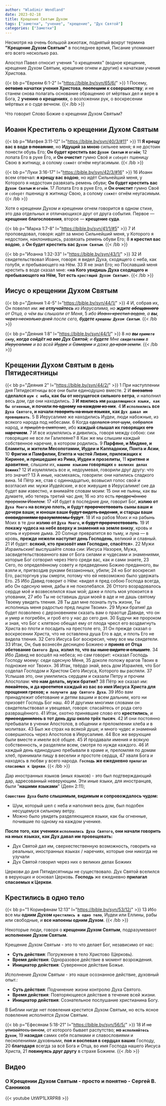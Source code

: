 ```yaml
---
author: "Wladimir Wendland"
date: 2023-02-18
title: Крещение Святым Духом
tags: ["заметки", "учение", "крещение", "Дух Святой"]
categories: ["Заметки"]
---
```


Несмотря на очень большой ажиотаж, поднятый вокруг термина **"Крещение Духом Святым"** в последнее время, Писание упоминает его всего несколько раз.

Апостол Павел относит учения "о крещениях" (водное крещение, крещение Духом Святым, крещение огнем и другие) к начаткам учения Христова.

{{< bb p="Евреям 6:1-2" l="https://bible.by/syn/65/6/" >}}
1 Посему, **~~оставив~~ начатки учения Христова**, **~~поспешим~~ к совершенству**; и не станем снова полагать основание обращению от мёртвых дел и вере в Бога,
2 **учению о крещениях**, о возложении рук, о воскресении мёртвых и о суде вечном.
{{< /bb >}}

Что говорит Слово Божие о крещении Духом Святым?

<!--more-->

## Иоанн Креститель о крещении Духом Святым

{{< bb p="Матфея 3:11-12" l="https://bible.by/syn/40/3/#11" >}}
11 **Я крещу вас в воде ~~в покаяние~~**, но **Идущий за мною** сильнее меня; я не достоин понести обувь Его; **Он будет крестить вас `Духом Святым` и `огнём`**;
12 лопата Его в руке Его, и **Он очистит** гумно Своё и `соберёт` пшеницу Свою в житницу, а солому `сожжёт` огнём неугасимым.
{{< /bb >}}

{{< bb p="Луки 3:16-17" l="https://bible.by/syn/42/3/#16" >}}
16 Иоанн всем отвечал: **я крещу вас водою**, но идёт Сильнейший меня, у Которого я недостоин развязать ремень обуви; **Он будет крестить вас `Духом Святым` и `огнём`**.
17 Лопата Его в руке Его, и **Он очистит** гумно Своё и `соберёт` пшеницу в житницу Свою, а солому `сожжёт` огнём неугасимым.
{{< /bb >}}

Хотя о крещении Духом и крещении огнем говорится в одном стихе, это два отдельных и отличающихся друг от друга события. Первое — **крещение благословения**, второе — **крещение суда**.

{{< bb p="Марка 1:7-8" l="https://bible.by/syn/41/1/#5" >}}
7 И проповедовал, говоря: идёт за мною Сильнейший меня, у Которого я недостоин, наклонившись, развязать ремень обуви Его;
8 **я крестил вас водою**, а **Он будет крестить вас `Духом Святым`**.
{{< /bb >}}

{{< bb p="Иоанна 1:32-33" l="https://bible.by/syn/43/1/" >}}
32 И свидетельствовал Иоанн, говоря: я видел Духа, сходящего с неба, как голубя, и пребывающего на Нём.
33 Я не знал Его; но Пославший меня крестить в воде сказал мне: «**на Кого увидишь Духа сходящего и пребывающего на Нём, Тот есть `крестящий Духом Святым`**».
{{< /bb >}}


## Иисус о крещении Духом Святым

{{< bb p="Деяния 1:4-5" l="https://bible.by/syn/44/1/" >}}
4 И, собрав их, Он повелел им: _**не отлучайтесь** из Иерусалима, но **ждите ~~обещанного~~** от Отца, о чём вы слышали от Меня_,
5 _ибо ~~Иоанн крестил водою~~, а **вы**, ~~через несколько дней~~ после сего, **будете `крещены Духом Святым`**._
{{< /bb >}}

{{< bb p="Деяния 1:8" l="https://bible.by/syn/44/1/" >}}
8 _но **~~вы~~ `примете силу`, когда сойдёт на ~~вас~~ Дух Святой**; и **будете** Мне **`свидетелями`** в ~~Иерусалиме~~ и во всей ~~Иудее~~ и ~~Самарии~~ и даже ~~до края земли~~._
{{< /bb >}}


## Крещении Духом Святым в день Пятидесятницы

{{< bb p="Деяния 2" l="https://bible.by/syn/44/2/" >}}
1 При наступлении дня Пятидесятницы все они были единодушно вместе.
2 И **~~внезапно~~ сделался `шум с неба`, как бы от несущегося сильного ветра**, и наполнил весь дом, где они находились.
3 **И явились им `разделяющиеся языки, как бы огненные`, и почили ~~по одному~~ ~~на каждом из них~~**.
4 **И `исполнились` все `Духа Святого`, и начали ~~говорить на иных языках~~, как `Дух давал им провещевать`**.
5 В Иерусалиме же находились Иудеи, люди набожные, из всякого народа под небесами.
6 Когда ~~сделался этот шум~~, ~~собрался~~ народ, и ~~пришёл в смятение~~, ибо **каждый слышал их говорящих ~~его наречием~~**.
7 И все изумлялись и дивились, говоря между собою: сии говорящие не все ли Галилеяне?
8 Как же мы слышим каждый собственное наречие, в котором родились.
9 **Парфяне, и Мидяне, и Еламиты, и жители Месопотамии, Иудеи и Каппадокии, Понта и Асии**,
10 **Фригии и Памфилии, Египта и частей Ливии, прилежащих к Киринее, и пришедшие из Рима, Иудеи и прозелиты**,
11 **критяне и аравитяне**, слышим их, **`нашими языками` говорящих `о великих делах Божиих`**?
12 И изумлялись все и, недоумевая, говорили друг другу: что это значит?
13 А иные, насмехаясь, говорили: они напились сладкого вина.
14 Пётр же, став с одиннадцатью, возвысил голос свой и возгласил им: мужи Иудейские, и все живущие в Иерусалиме! сие да будет вам известно, и внимайте словам моим:
15 они не пьяны, как вы думаете, ибо теперь третий час дня;
16 но это есть ~~предречённое пророком Иоилем~~:
17 «И будет в последние дни, говорит Бог, **излию от `Духа Моего` на всякую плоть, и будут ~~пророчествовать~~ сыны ваши и дочери ваши; и юноши ваши ~~будут видеть видения~~, и старцы ваши ~~сновидениями вразумляемы будут~~**.
18 И на рабов Моих и на рабынь Моих в те дни **излию от `Духа Моего`, и ~~будут пророчествовать~~**.
19 И **покажу чудеса на небе вверху и знамения на земле внизу**, кровь и огонь и курение дыма.
20 Солнце превратится во тьму, и луна — в кровь, **прежде нежели наступит день Господень**, великий и славный.
21 И будет: **всякий, кто призовёт имя Господне, спасётся**».
22 Мужи Израильские! выслушайте слова сии: Иисуса Назорея, Мужа, засвидетельствованного вам от Бога силами и чудесами и знамениями, которые Бог сотворил через Него среди вас, как и сами знаете,
23 Сего, по определённому совету и предведению Божию преданного, вы взяли и, пригвоздив руками беззаконных, убили;
24 но Бог воскресил Его, расторгнув узы смерти, потому что ей невозможно было удержать Его.
25 Ибо Давид говорит о Нём: «видел я пред собою Господа всегда, ибо Он одесную меня, дабы я не поколебался.
26 Оттого возрадовалось сердце моё и возвеселился язык мой; даже и плоть моя упокоится в уповании,
27 ибо Ты не оставишь души моей в аде и не дашь святому Твоему увидеть тления.
28 Ты дал мне познать путь жизни, Ты исполнишь меня радостью пред лицом Твоим».
29 Мужи братия! да будет позволено с дерзновением сказать вам о праотце Давиде, что он и умер и погребён, и гроб его у нас до сего дня.
30 Будучи же пророком и зная, что Бог с клятвою обещал ему от плода чресл его воздвигнуть Христа во плоти и посадить на престоле его,
31 Он прежде сказал о воскресении Христа, что не оставлена душа Его в аде, и плоть Его не видела тления.
32 Сего Иисуса Бог воскресил, чему все мы свидетели.
33 Итак, Он, быв вознесён десницею Божиею и **приняв от Отца обетование `Святого Духа`**, **излил то, что вы ~~ныне видите и слышите~~**.
34 Ибо Давид не восшёл на небеса; но сам говорит: «сказал Господь Господу моему: седи одесную Меня,
35 доколе положу врагов Твоих в подножие ног Твоих».
36 Итак, твёрдо знай, весь дом Израилев, что Бог соделал Господом и Христом Сего Иисуса, Которого вы распяли.
37 Услышав это, они умилились сердцем и сказали Петру и прочим Апостолам: **что нам делать, мужи братия?**
38 Пётр же сказал им: **~~покайтесь~~, и да ~~крестится~~ каждый из вас во имя Иисуса Христа для прощения грехов; `и получите дар Святого Духа`.**
39 Ибо вам принадлежит обетование и детям вашим и всем дальним, кого ни призовёт Господь Бог наш.
40 И другими многими словами он свидетельствовал и увещевал, говоря: спасайтесь от рода сего развращённого.
41 Итак, охотно принявшие слово его **крестились**, и **~~присоединилось~~ в тот день душ около трёх тысяч**.
42 И они постоянно пребывали в учении Апостолов, в общении и преломлении хлеба и в молитвах.
43 Был же страх на всякой душе; и много чудес и знамений совершилось через Апостолов в Иерусалиме.
44 Все же верующие были вместе и имели всё общее.
45 И продавали имения и всякую собственность, и разделяли всем, смотря по нужде каждого.
46 И каждый день единодушно пребывали в храме и, преломляя по домам хлеб, принимали пищу в веселии и простоте сердца,
47 хваля Бога и находясь в любви у всего народа. **`Господь` же ежедневно `прилагал спасаемых к Церкви`**.
{{< /bb >}}


Дар иностранных языков (иных языков) - это был подтверждающий дар, адресованный неверующим. Эти иные языки, для иностранцев, были "**нашими языками**" (Деян 2:11);

**`Сошествие Духа` было слышимым, видимым и сопровождалось чудом:**

- Шум, который шел с неба и наполнил весь дом, был подобен несущемуся сильному ветру.
- Можно было увидеть разделяющиеся языки, как бы огненные, почившие по одному на каждом ученике.

**После того, как ученики `исполнились Духа Святого`, они начали говорить на иных языках, как Дух давал им провещевать:**

- Дух Святой дал им, сверхестественную возможность, говорить на реальных, иностранных языках / наречиях, которые они никогда не узучали
- Дух Святой говорил через них о великих делах Божиих

Церкови до дня Пятидесятницы не существовало. Дух Святой вселился в верующих и основал Церковь. **Господь** же ежедневно **прилагал спасаемых к Церкви**.


## Крестились в одно тело

{{< bb p="1 Коринфянам 12:13" l="https://bible.by/syn/53/12/" >}}
13 Ибо все мы **одним Духом `крестились в одно тело`**, Иудеи или Еллины, рабы или свободные, и **все напоены одним Духом**.
{{< /bb >}}

Некоторые люди, говоря о **крещении Духом Святым**, подразумевают **исполнение Духом Святым**.

Крещение Духом Святым - это то что делает Бог, независимо от нас:
- **Суть действия**: Погружение в тело Христово (Церковь).
- **Время действия**: Одноразовое действие в момент возрождения.
- **Инициатор действия**: Суверенное действие Божье.

Исполнение Духом Святым - это наше осознанное действие, духовный опыт.:
- **Суть действия**: Подчинение жизни контролю Духа Святого.
- **Время действия**: Повторяющееся действие в течение всей жизни.
- **Инициатор действия**: Сознательное послушание христианина Богу.

В Библии нигде нет повеления крестится Духом Святым, но есть ясное повеление исполнятся Духом Святым.

{{< bb p="Ефесянам 5:18-21" l="https://bible.by/syn/56/5/" >}}
18 И ~~не упивайтесь вином~~, от которого бывает распутство; **но `исполняйтесь Духом`**,
19 **назидая** самих себя псалмами и славословиями и песнопениями духовными, **поя и воспевая в сердцах ваших** Господу,
20 **благодаря** всегда за всё Бога и Отца, во имя Господа нашего Иисуса Христа,
21 **повинуясь друг другу** в страхе Божием.
{{< /bb >}}

## Видео

### О Крещении Духом Святым - просто и понятно - Сергей В. Санников
{{< youtube UtWP1LXRPR8 >}}